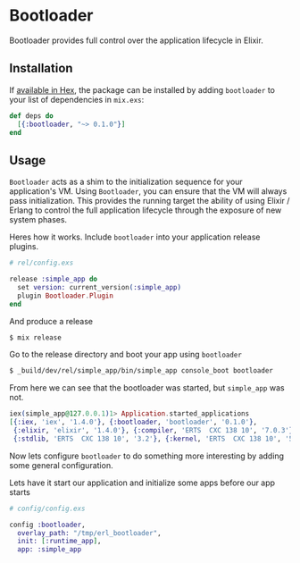 # Bootloader
Bootloader provides full control over the application lifecycle in Elixir.

## Installation

If [available in Hex](https://hex.pm/docs/publish), the package can be installed
by adding `bootloader` to your list of dependencies in `mix.exs`:

```elixir
def deps do
  [{:bootloader, "~> 0.1.0"}]
end
```

## Usage

`Bootloader` acts as a shim to the initialization sequence for your application's
VM. Using `Bootloader`, you can ensure that the VM will always pass initialization.
This provides the running target the ability of using Elixir / Erlang to control
the full application lifecycle through the exposure of new system phases.

Heres how it works.
Include `bootloader` into your application release plugins.
```elixir
# rel/config.exs

release :simple_app do
  set version: current_version(:simple_app)
  plugin Bootloader.Plugin
end
```

And produce a release
```sh
$ mix release
```

Go to the release directory and boot your app using `bootloader`
```sh
$ _build/dev/rel/simple_app/bin/simple_app console_boot bootloader
```

From here we can see that the bootloader was started, but `simple_app` was not.
```elixir
iex(simple_app@127.0.0.1)1> Application.started_applications
[{:iex, 'iex', '1.4.0'}, {:bootloader, 'bootloader', '0.1.0'},
 {:elixir, 'elixir', '1.4.0'}, {:compiler, 'ERTS  CXC 138 10', '7.0.3'},
 {:stdlib, 'ERTS  CXC 138 10', '3.2'}, {:kernel, 'ERTS  CXC 138 10', '5.1.1'}]
```

Now lets configure `bootloader` to do something more interesting by adding some
general configuration.

Lets have it start our application and initialize some apps before our app starts
```elixir
# config/config.exs

config :bootloader,
  overlay_path: "/tmp/erl_bootloader",
  init: [:runtime_app],
  app: :simple_app
```
